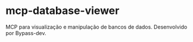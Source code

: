 # mcp-database-viewer
MCP para visualização e manipulação de bancos de dados. Desenvolvido por Bypass-dev.
